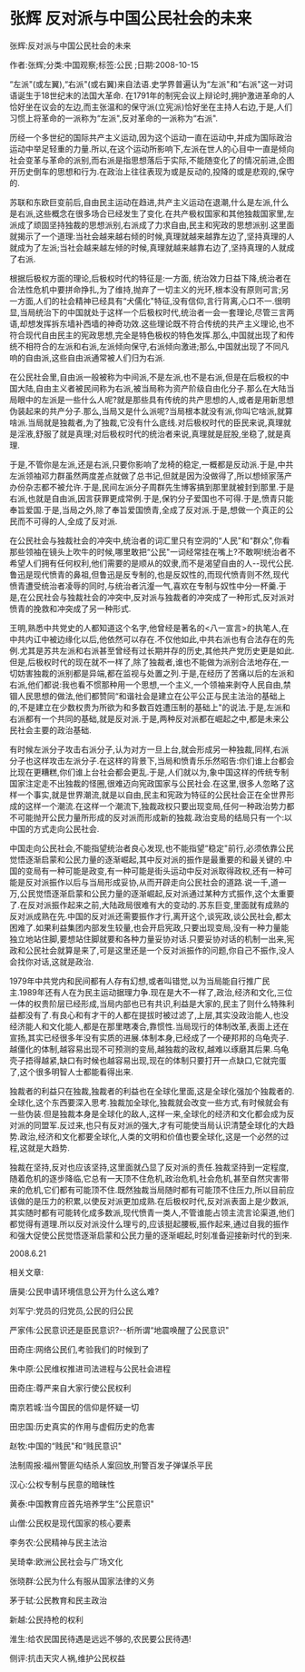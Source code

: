 # 张辉  反对派与中国公民社会的未来    
    
张辉:反对派与中国公民社会的未来    
作者:张辉;分类:中国观察;标签:公民 ;日期:2008-10-15    
“左派"(或左翼),“右派"(或右翼)来自法语.史学界普遍认为“左派"和“右派"这一对词语诞生于18世纪末的法国大革命. 在1791年的制宪会议上辩论时,拥护激进革命的人恰好坐在议会的左边,而主张温和的保守派(立宪派)恰好坐在主持人右边,于是,人们习惯上将革命的一派称为“左派",反对革命的一派称为“右派".    
历经一个多世纪的国际共产主义运动,因为这个运动一直在运动中,并成为国际政治运动中举足轻重的力量.所以,在这个运动所影响下,左派在世人的心目中一直是倾向社会变革与革命的派别,而右派是指思想落后于实际,不能随变化了的情况前进,企图开历史倒车的思想和行为.在政治上往往表现为或是反动的,投降的或是悲观的,保守的.    
苏联和东欧巨变前后,自由民主运动在趋进,共产主义运动在退潮,什么是左派,什么是右派,这些概念在很多场合已经发生了变化.在共产极权国家和其他独裁国家里,左派成了顽固坚持独裁的思想派别,右派成了力求自由,民主和宪政的思想派别.这里面就揭示了一个道理:当社会越来越右倾的时候,真理就越来越靠左边了,坚持真理的人就成为了左派;当社会越来越左倾的时候,真理就越来越靠右边了,坚持真理的人就成了右派.    
根据后极权方面的理论,后极权时代的特征是:一方面, 统治效力日益下降,统治者在合法性危机中要拼命挣扎,为了维持,抛弃了一切主义的光环,根本没有原则可言;另一方面,人们的社会精神已经具有“犬儒化"特征,没有信仰,言行背离,心口不一.很明显,当局统治下的中国就处于这样一个后极权时代,统治者一会一套理论,尽管三言两语,却想发挥拆东墙补西墙的神奇功效.这些理论既不符合传统的共产主义理论,也不符合现代自由民主的宪政思想,完全是特色极权的特色发挥.那么,中国就出现了和传统不相符合的左派和右派,左派倾向保守,右派倾向激进;那么,中国就出现了不同凡响的自由派,这些自由派通常被人们归为右派.    
在公民社会里,自由派一般被称为中间派,不是左派,也不是右派,但是在后极权的中国大陆,自由主义者被民间称为右派,被当局称为资产阶级自由化分子.那么在大陆当局眼中的左派是一些什么人呢?就是那些具有传统的共产思想的人,或者是用新思想伪装起来的共产分子.那么,当局又是什么派呢?当局根本就没有派,你叫它啥派,就算啥派.当局就是独裁者,为了独裁,它没有什么底线.对后极权时代的臣民来说,真理就是淫液,舒服了就是真理;对后极权时代的统治者来说,真理就是屁股,坐稳了,就是真理.    
于是,不管你是左派,还是右派,只要你影响了龙椅的稳定,一概都是反动派.于是,中共左派领袖邓力群虽然两度差点就做了总书记,但就是因为没做得了,所以想倾家荡产办份杂志都不被允许.于是,民间左派分子周群先生博客搞到那里就被封到那里.于是右派,也就是自由派,因言获罪更成常例.于是,保钓分子爱国也不可得.于是,愤青只能奉旨爱国.于是,当局之外,除了奉旨爱国愤青,全成了反对派.于是,想做一个真正的公民而不可得的人,全成了反对派.    
在公民社会与独裁社会的冲突中,统治者的词汇里只有空洞的“人民"和“群众",你看那些领袖在镜头上吹牛的时候,哪里敢把“公民"一词经常挂在嘴上?不敢啊!统治者不希望人们拥有任何权利,他们需要的是顺从的奴隶,而不是渴望自由的人--现代公民.鲁迅是现代愤青的鼻祖,但鲁迅是反专制的,也是反奴性的,而现代愤青则不然,现代愤青遭受统治者凌辱的同时,与统治者沆瀣一气,喜欢在专制与奴性中分一杯羹.于是,在公民社会与独裁社会的冲突中,反对派与独裁者的冲突成了一种形式,反对派对愤青的挽救和冲突成了另一种形式.    
王明,熟悉中共党史的人都知道这个名字,他曾经是著名的<八一宣言>的执笔人,在中共内讧中被边缘化以后,他依然可以存在.不仅他如此,中共右派也有合法存在的先例.尤其是苏共左派和右派甚至曾经有过长期并存的历史,其他共产党历史更是如此.但是,后极权时代的现在就不一样了,除了独裁者,谁也不能做为派别合法地存在,一切妨害独裁的派别都是异端,都在监视与处置之列.于是,在经历了苦痛以后的左派和右派,他们都说:我也看不惯那种用一个思想,一个主义,一个领袖来剥夺人民自由,禁锢人民思想的做法,他们都赞同“和谐社会是建立在公平公正与民主法治的基础上的,不是建立在少数权贵为所欲为和多数百姓遭压制的基础上"的说法.于是,左派和右派都有一个共同的基础,就是反对派.于是,两种反对派都在崛起之中,都是未来公民社会主要的政治基础.    
有时候左派分子攻击右派分子,认为对方一旦上台,就会形成另一种独裁,同样,右派分子也这样攻击左派分子.在这样的背景下,当局和愤青乐乐然昭告:你们谁上台都会比现在更糟糕,你们谁上台社会都会更乱.于是,人们就以为,象中国这样的传统专制国家注定走不出独裁的怪圈,很难迈向宪政国家与公民社会.在这里,很多人忽略了这样一个事实,就是世界潮流,就是以自由,民主和宪政为特征的公民社会正在全世界形成的这样一个潮流.在这样一个潮流下,独裁政权只要出现变局,任何一种政治势力都不可能抛开公民力量所形成的反对派而形成新的独裁.政治变局的结局只有一个:以中国的方式走向公民社会.    
中国走向公民社会,不能指望统治者良心发现,也不能指望“稳定"前行,必须依靠公民觉悟逐渐启蒙和公民力量的逐渐崛起,其中反对派的振作是最重要的和最关键的.中国的变局有一种可能是政变,有一种可能是街头运动中反对派取得政权,还有一种可能是反对派振作以后与当局形成妥协,从而开辟走向公民社会的道路.说一千,道一万,公民觉悟逐渐启蒙和公民力量的逐渐崛起,反对派通过某种方式振作,这个太重要了.在反对派振作起来之前,大陆政局很难有大的变动的.苏东巨变,里面就有成熟的反对派成熟在先.中国的反对派还需要振作才行,离开这个,谈宪政,谈公民社会,都太困难了.如果利益集团内部发生较量,也会开启宪政,只要出现变局,没有一种力量能独立地站住脚,要想站住脚就要和各种力量妥协对话.只要妥协对话的机制一出来,宪政和公民社会就算是来了,可是这里还是一个反对派振作的问题,你自己不振作,没人会找你对话,这就是政治.    
1979年中共党内和民间都有人存有幻想,或者叫错觉,以为当局能自行推广民主.1989年还有人在为民主运动据理力争.现在是大不一样了,政治,经济和文化,三位一体的权贵阶层已经形成,当局内部也已有共识,利益是大家的,民主了则什么特殊利益都没有了.有良心和有才干的人都在提拔时被过滤了,上层,其实没政治能人,也没经济能人和文化能人,都是在那里瞎凑合,靠惯性.当局现行的体制改革,表面上还在宣扬,其实已经很多年没有实质的进展.体制本身,已经成了一个硬邦邦的乌龟壳子.越僵化的体制,越容易出现不可预测的变局,越独裁的政权,越难以琢磨其后果.乌龟壳子捂得越紧,缺口有时候也越容易出现,现在的体制只要打开一点缺口,它就完蛋了,这个很多明智人士都能看得出来.    
独裁者的利益只在独裁,独裁者的利益也在全球化里面,这是全球化强加个独裁者的.全球化,这个东西要深入思考.独裁加全球化,独裁就会改变一些方式,有时候就会有一些伪装.但是独裁本身是全球化的敌人,这样一来,全球化的经济和文化都会成为反对派的同盟军.反过来,也只有反对派的强大,才有可能使当局认识清楚全球化的大趋势.政治,经济和文化都要全球化,人类的文明和价值也要全球化,这是一个必然的过程,这就是大趋势.    
独裁在坚持,反对也应该坚持,这里面就凸显了反对派的责任.独裁坚持到一定程度,随着危机的逐步降临,它总有一天顶不住危机,政治危机,社会危机,甚至自然灾害带来的危机,它们都有可能顶不住.既然独裁当局随时都有可能顶不住压力,所以目前应该做的是压力的积累,以使反对派更加成熟.在后极权时代,反对派表面上是少数派,其实随时都有可能转化成多数派,现代愤青一类人,不管谁能占领主流言论渠道,他们都觉得有道理.所以反对派没什么理亏的,应该挺起腰板,振作起来,通过自我的振作和强大促使公民觉悟逐渐启蒙和公民力量的逐渐崛起,时刻准备迎接新时代的到来.    
2008.6.21    
    
相关文章:    
唐昊:公民申请环境信息公开为什么这么难?    
刘军宁:党员的归党员,公民的归公民    
严家伟:公民意识还是臣民意识?--析所谓“地震唤醒了公民意识"    
田奇庄:网络公民们,考验我们的时候到了    
朱中原:公民维权推进司法进程与公民社会进程    
田奇庄:尊严来自大家行使公民权利    
南京若城:当今国民的信仰是怀疑一切    
田忠国:历史真实的作用与虚假历史的危害    
赵牧:中国的“贱民"和“贱民意识"    
法制周报:福州警匪勾结杀人案回放,刑警百发子弹谋杀平民    
汉心:公权专制与民意的暗昧性    
黄泰:中国教育应首先培养学生“公民意识"    
山僧:公民权是现代国家的核心要素    
李务农:公民精神与民主法治    
吴琦幸:欧洲公民社会与广场文化    
张晓群:公民为什么有服从国家法律的义务    
茅于轼:公民教育和民主政治    
新越:公民持枪的权利    
淮生:给农民国民待遇是远远不够的,农民要公民待遇!    
侧评:抗击天灾人祸,维护公民权益